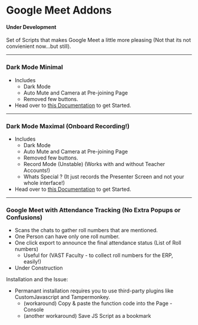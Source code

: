 # Google Meet Addons
#### Under Development

Set of Scripts that makes Google Meet a little more pleasing (Not that its not convienient now...but still).

---

### Dark Mode Minimal
- Includes 
  - Dark Mode
  - Auto Mute and Camera at Pre-joining Page
  - Removed few buttons.
- Head over to [this Documentation](dark-mode-minimal/) to get Started.

---

### Dark Mode Maximal (Onboard Recording!)
- Includes 
  - Dark Mode
  - Auto Mute and Camera at Pre-joining Page
  - Removed few buttons.
  - Record Mode (Unstable) (Works with and without Teacher Accounts!)
  - Whats Special ? (It just records the Presenter Screen and not your whole interface!)
- Head over to [this Documentation](dark-mode-maximal/) to get Started.


---
### Google Meet with Attendance Tracking (No Extra Popups or Confusions)
- Scans the chats to gather roll numbers that are mentioned.
- One Person can have only one roll number.
- One click export to announce the final attendance status (List of Roll numbers)
  - Useful for (VAST Faculty - to collect roll numbers for the ERP, easily!) 
- Under Construction


Installation and the Issue:
 - Permanant installation requires you to use third-party plugins like CustomJavascript and Tampermonkey.
     - (workaround) Copy & paste the function code into the Page - Console
     - (another workaround) Save JS Script as a bookmark

